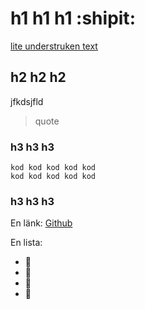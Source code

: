 # h1 h1 h1 :shipit:
<ins> lite understruken text </ins> 

## h2 h2 h2 
jfkdsjfld
> quote

### h3 h3 h3
```
kod kod kod kod kod
kod kod kod kod kod

```

### h3 h3 h3 
En länk: [Github](https://github.com/)

En lista: 
- :call_me_hand:
- :fu:
- :muscle:
- :pinched_fingers:

